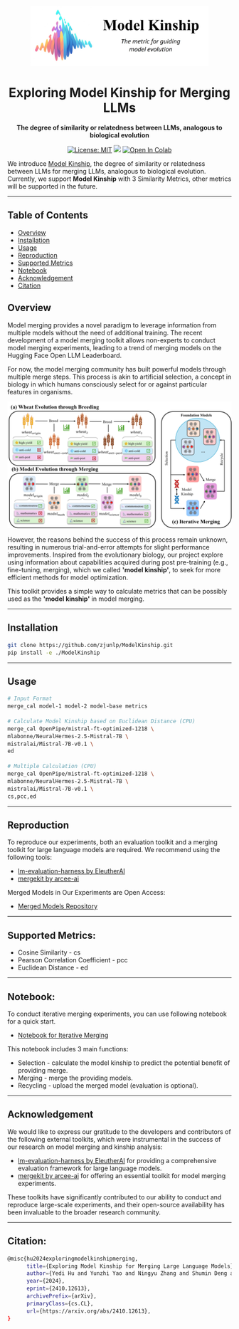<div align="center">
<img src="pics/logo.jpg" width="400"/>
<h1 align="center"> Exploring Model Kinship for Merging LLMs </h1>
<b align="center">The degree of
similarity or relatedness between LLMs, analogous to biological evolution</b>

[![License: MIT](https://img.shields.io/badge/License-MIT-green.svg)](https://opensource.org/licenses/MIT)
![](https://img.shields.io/github/last-commit/zjunlp/ModelKinship?color=green)
<a href="https://colab.research.google.com/drive/141VAI89emgSIcwkswATEXSEENoAMywTO?usp=sharing">
        <img alt="Open In Colab" src="https://colab.research.google.com/assets/colab-badge.svg">
</a>
</div>

We introduce [Model Kinship](https://arxiv.org/pdf/2410.12613), the degree of similarity or relatedness between LLMs for merging LLMs, analogous to biological evolution. Currently, we support **Model Kinship** with 3 Similarity Metrics, other metrics will be supported in the future. 

---

## Table of Contents

- [Overview](#overview)
- [Installation](#installation)
- [Usage](#usage)
- [Reproduction](#reproduction)
- [Supported Metrics](#supported-metrics)
- [Notebook](#notebook)
- [Acknowledgement](#acknowledgement)
- [Citation](#citation)

## Overview

Model merging provides a novel paradigm to leverage information from multiple models without the need of additional training. The recent development of a model merging toolkit allows non-experts to conduct model merging experiments, leading to a trend of merging models on the Hugging Face Open LLM Leaderboard. 

For now, the model merging community has built powerful models through multiple merge steps. This process is akin to artificial selection, a concept in biology in which humans consciously select for or against particular features in organisms.

![](pics/evolution.jpg)

However, the reasons behind the success of this process remain unknown, resulting in numerous trial-and-error attempts for slight performance improvements.
Inspired from the evolutionary biology, our project explore using information about capabilities acquired during post pre-training (e.g., fine-tuning, merging), which we called **'model kinship'**, to seek for more efficient methods for model optimization.

This toolkit provides a simple way to calculate metrics that can be possibly used as the **'model kinship'** in model merging.

---

## Installation

```bash
git clone https://github.com/zjunlp/ModelKinship.git
pip install -e ./ModelKinship
```

---

## Usage

```bash
# Input Format
merge_cal model-1 model-2 model-base metrics

# Calculate Model Kinship based on Euclidean Distance (CPU)
merge_cal OpenPipe/mistral-ft-optimized-1218 \
mlabonne/NeuralHermes-2.5-Mistral-7B \
mistralai/Mistral-7B-v0.1 \
ed

# Multiple Calculation (CPU)
merge_cal OpenPipe/mistral-ft-optimized-1218 \
mlabonne/NeuralHermes-2.5-Mistral-7B \
mistralai/Mistral-7B-v0.1 \
cs,pcc,ed
```
---

## Reproduction
To reproduce our experiments, both an evaluation toolkit and a merging toolkit for large language models are required. We recommend using the following tools:

- [lm-evaluation-harness by EleutherAI](https://github.com/EleutherAI/lm-evaluation-harness)
- [mergekit by arcee-ai](https://github.com/arcee-ai/mergekit)

Merged Models in Our Experiments are Open Access:
- [Merged Models Repository](https://huggingface.co/PotatoB)

---

## Supported Metrics:
- Cosine Similarity - cs
- Pearson Correlation Coefficient - pcc
- Euclidean Distance - ed

---

## Notebook:

To conduct iterative merging experiments, you can use following notebook for a quick start.

- [Notebook for Iterative Merging](https://colab.research.google.com/drive/141VAI89emgSIcwkswATEXSEENoAMywTO?usp=sharing)

This notebook includes 3 main functions:
- Selection - calculate the model kinship to predict the potential benefit of providing merge.
- Merging - merge the providing models.
- Recycling - upload the merged model (evaluation is optional).
---

## Acknowledgement

We would like to express our gratitude to the developers and contributors of the following external toolkits, which were instrumental in the success of our research on model merging and kinship analysis:

- [lm-evaluation-harness by EleutherAI](https://github.com/EleutherAI/lm-evaluation-harness) for providing a comprehensive evaluation framework for large language models.
- [mergekit by arcee-ai](https://github.com/arcee-ai/mergekit) for offering an essential toolkit for model merging experiments.

These toolkits have significantly contributed to our ability to conduct and reproduce large-scale experiments, and their open-source availability has been invaluable to the broader research community.

---

## Citation:

```bash
@misc{hu2024exploringmodelkinshipmerging,
      title={Exploring Model Kinship for Merging Large Language Models}, 
      author={Yedi Hu and Yunzhi Yao and Ningyu Zhang and Shumin Deng and Huajun Chen},
      year={2024},
      eprint={2410.12613},
      archivePrefix={arXiv},
      primaryClass={cs.CL},
      url={https://arxiv.org/abs/2410.12613}, 
}
```